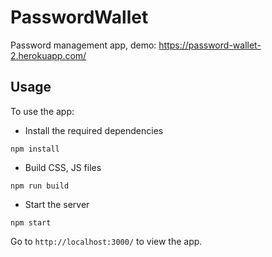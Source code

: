 # PasswordWallet

Password management app, demo: https://password-wallet-2.herokuapp.com/

## Usage

To use the app:

* Install the required dependencies
```
npm install
```

* Build CSS, JS files
```
npm run build
```

* Start the server
```
npm start
```

Go to `http://localhost:3000/` to view the app.

